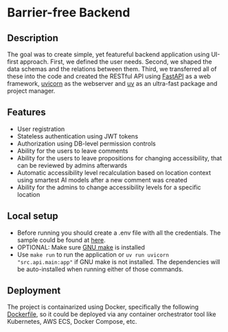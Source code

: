 # Barrier-free Backend

## Description

The goal was to create simple, yet featureful backend application using UI-first approach. First, we defined the user needs. Second, we shaped the data schemas and the relations between them. Third, we transferred all of these into the code and created the RESTful API using [FastAPI](https://fastapi.tiangolo.com) as a web framework, [uvicorn](https://www.uvicorn.org) as the webserver and [uv](https://docs.astral.sh/uv/) as an ultra-fast package and project manager.

## Features

- User registration
- Stateless authentication using JWT tokens
- Authorization using DB-level permission controls
- Ability for the users to leave comments
- Ability for the users to leave propositions for changing accessibility, that can be reviewed by admins afterwards
- Automatic accessibility level recalculation based on location context using smartest AI models after a new comment was created
- Ability for the admins to change accessibility levels for a specific location

## Local setup

- Before running you should create a .env file with all the credentials. The sample could be found at [here](.env.example).
- OPTIONAL: Make sure [GNU make](https://www.gnu.org/software/make/) is installed
- Use `make run` to run the application or `uv run uvicorn "src.api.main:app"` if GNU make is not installed. The dependencies will be auto-installed when running either of those commands.

## Deployment

The project is containarized using Docker, specifically the following [Dockerfile](./Dockerfile), so it could be deployed via any container orchestrator tool like Kubernetes, AWS ECS, Docker Compose, etc.
